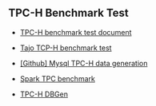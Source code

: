 ## TPC-H Benchmark Test

- [TPC-H benchmark test document](http://www.tpc.org/tpc_documents_current_versions/pdf/tpch2.17.1.pdf)

- [Tajo TCP-H benchmark test](http://teamblog.gruter.com/tajo-on-aws-tpc-h-benchmark)

- [[Github] Mysql TPC-H data generation](http://mysqlguru.github.io/mysql/2014/03/05/mysql-tpc-h.html)

- [Spark TPC benchmark](https://www.citusdata.com/blog/86-making-postgresql-scale-hadoop-style)

- [TPC-H DBGen](http://www.tpc.org/tpch/dbgen-download.asp?download_key=%7B8C403A87%2D73B8%2D4F13%2D983A%2D347981B6EE7C%7D)